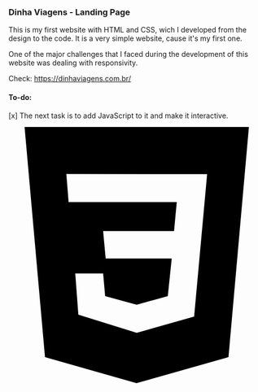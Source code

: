 ### Dinha Viagens - Landing Page

This is my first website with HTML and CSS, wich I developed from the design to the code.
It is a very simple website, cause it's my first one.

One of the major challenges that I faced during the development of this website was dealing with responsivity.

Check: https://dinhaviagens.com.br/

#### To-do:
[x] The next task is to add JavaScript to it and make it interactive.

<div>
   <svg role="img" viewBox="0 0 24 24" xmlns="http://www.w3.org/2000/svg"><title>CSS3</title><path d="M1.5 0h21l-1.91 21.563L11.977 24l-8.565-2.438L1.5 0zm17.09        4.413L5.41 4.41l.213 2.622 10.125.002-.255 2.716h-6.64l.24 2.573h6.182l-.366 3.523-2.91.804-2.956-.81-.188-2.11h-2.61l.29 3.855L12 19.288l5.373-1.53L18.59 4.414z"/></svg>
</div
